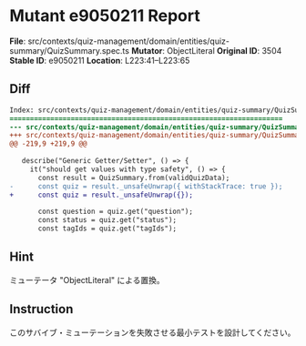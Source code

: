 # Mutant e9050211 Report

**File**: src/contexts/quiz-management/domain/entities/quiz-summary/QuizSummary.spec.ts
**Mutator**: ObjectLiteral
**Original ID**: 3504
**Stable ID**: e9050211
**Location**: L223:41–L223:65

## Diff

```diff
Index: src/contexts/quiz-management/domain/entities/quiz-summary/QuizSummary.spec.ts
===================================================================
--- src/contexts/quiz-management/domain/entities/quiz-summary/QuizSummary.spec.ts	original
+++ src/contexts/quiz-management/domain/entities/quiz-summary/QuizSummary.spec.ts	mutated #3504
@@ -219,9 +219,9 @@
 
   describe("Generic Getter/Setter", () => {
     it("should get values with type safety", () => {
       const result = QuizSummary.from(validQuizData);
-      const quiz = result._unsafeUnwrap({ withStackTrace: true });
+      const quiz = result._unsafeUnwrap({});
 
       const question = quiz.get("question");
       const status = quiz.get("status");
       const tagIds = quiz.get("tagIds");
```

## Hint

ミューテータ "ObjectLiteral" による置換。

## Instruction

このサバイブ・ミューテーションを失敗させる最小テストを設計してください。
